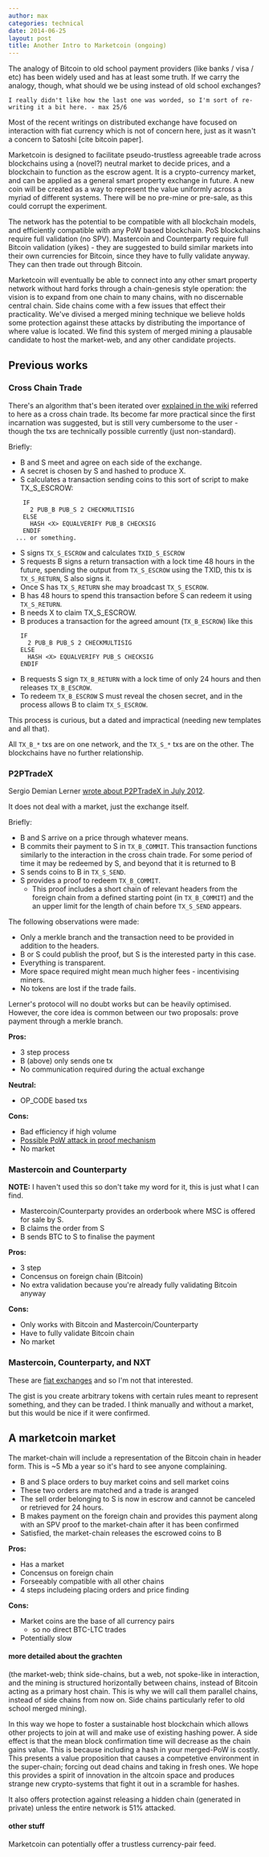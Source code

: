 ```yaml
---
author: max
categories: technical
date: 2014-06-25
layout: post
title: Another Intro to Marketcoin (ongoing)
---
```


The analogy of Bitcoin to old school payment providers (like banks / visa / etc) has been widely used and has at least some truth. If we carry the analogy, though, what should we be using instead of old school exchanges?

`I really didn't like how the last one was worded, so I'm sort of re-writing it a bit here. - max 25/6`

Most of the recent writings on distributed exchange have focused on interaction with fiat currency which is not of concern here, just as it wasn't a concern to Satoshi [cite bitcoin paper].

Marketcoin is designed to facilitate pseudo-trustless agreeable trade across blockchains using a (novel?) neutral market to decide prices, and a blockchain to function as the escrow agent. It is a crypto-currency market, and can be applied as a general smart property exchange in future. A new coin will be created as a way to represent the value uniformly across a myriad of different systems. There will be no pre-mine or pre-sale, as this could corrupt the experiment.

The network has the potential to be compatible with all blockchain models, and efficiently compatible with any PoW based blockchain. PoS blockchains require full validation (no SPV). Mastercoin and Counterparty require full Bitcoin validation (yikes) - they are suggested to build similar markets into their own currencies for Bitcoin, since they have to fully validate anyway. They can then trade out through Bitcoin.

Marketcoin will eventually be able to connect into any other smart property network without hard forks through a chain-genesis style operation: the vision is to expand from one chain to many chains, with no discernable central chain. Side chains come with a few issues that effect their practicality. We've divised a merged mining technique we believe holds some protection against these attacks by distributing the importance of where value is located. We find this system of merged mining a plausable candidate to host the market-web, and any other candidate projects.

## Previous works

### Cross Chain Trade

There's an algorithm that's been iterated over [explained in the wiki]() referred to here as a cross chain trade. Its become far more practical since the first incarnation was suggested, but is still very cumbersome to the user - though the txs are technically possible currently (just non-standard).

Briefly: 

* B and S meet and agree on each side of the exchange. 
* A secret is chosen by S and hashed to produce X.
* S calculates a transaction sending coins to this sort of script to make TX_S_ESCROW: 
```
    IF
      2 PUB_B PUB_S 2 CHECKMULTISIG
    ELSE
      HASH <X> EQUALVERIFY PUB_B CHECKSIG
    ENDIF
  ... or something.
```
* S signs `TX_S_ESCROW` and calculates `TXID_S_ESCROW`
* S requests B signs a return transaction with a lock time 48 hours in the future, spending the output from `TX_S_ESCROW` using the TXID, this tx is `TX_S_RETURN`, S also signs it.
* Once S has `TX_S_RETURN` she may broadcast `TX_S_ESCROW`.
* B has 48 hours to spend this transaction before S can redeem it using `TX_S_RETURN`.
* B needs X to claim TX_S_ESCROW.
* B produces a transaction for the agreed amount (`TX_B_ESCROW`) like this
    ```
    IF
      2 PUB_B PUB_S 2 CHECKMULTISIG
    ELSE
      HASH <X> EQUALVERIFY PUB_S CHECKSIG
    ENDIF
    ```
* B requests S sign `TX_B_RETURN` with a lock time of only 24 hours and then releases `TX_B_ESCROW`.
* To redeem `TX_B_ESCROW` S must reveal the chosen secret, and in the process allows B to claim `TX_S_ESCROW`.

This process is curious, but a dated and impractical (needing new templates and all that).

All `TX_B_*` txs are on one network, and the `TX_S_*` txs are on the other. The blockchains have no further relationship.

### P2PTradeX

Sergio Demian Lerner [wrote about P2PTradeX in July 2012](https://bitcointalk.org/index.php?topic=91843.0).

It does not deal with a market, just the exchange itself.

Briefly:

* B and S arrive on a price through whatever means.
* B commits their payment to S in `TX_B_COMMIT`. This transaction functions similarly to the interaction in the cross chain trade. For some period of time it may be redeemed by S, and beyond that it is returned to B
* S sends coins to B in `TX_S_SEND`.
* S provides a proof to redeem `TX_B_COMMIT`.
    * This proof includes a short chain of relevant headers from the foreign chain from a defined starting point (in `TX_B_COMMIT`) and the an upper limit for the length of chain before `TX_S_SEND` appears.

The following observations were made:

* Only a merkle branch and the transaction need to be provided in addition to the headers.
* B or S could publish the proof, but S is the interested party in this case.
* Everything is transparent.
* More space required might mean much higher fees - incentivising miners.
* No tokens are lost if the trade fails.

Lerner's protocol will no doubt works but can be heavily optimised. However, the core idea is common between our two proposals: prove payment through a merkle branch.

**Pros:**

* 3 step process
* B (above) only sends one tx
* No communication required during the actual exchange

**Neutral:**

* OP_CODE based txs

**Cons:**

* Bad efficiency if high volume
* [Possible PoW attack in proof mechanism](http://bitslog.wordpress.com/2013/12/11/p2ptradex-revisted/)
* No market

### Mastercoin and Counterparty

**NOTE:** I haven't used this so don't take my word for it, this is just what I can find.

* Mastercoin/Counterparty provides an orderbook where MSC is offered for sale by S.
* B claims the order from S
* B sends BTC to S to finalise the payment

**Pros:**

* 3 step
* Concensus on foreign chain (Bitcoin)
* No extra validation because you're already fully validating Bitcoin anyway

**Cons:**

* Only works with Bitcoin and Mastercoin/Counterparty
* Have to fully validate Bitcoin chain
* No market

### Mastercoin, Counterparty, and NXT

These are [fiat exchanges](https://xk.io/2013/12/factum-exchange.html) and so I'm not that interested.

The gist is you create arbitrary tokens with certain rules meant to represent something, and they can be traded. I think manually and without a market, but this would be nice if it were confirmed.

## A marketcoin market

The market-chain will include a representation of the Bitcoin chain in header form. This is ~5 Mb a year so it's hard to see anyone complaining.

* B and S place orders to buy market coins and sell market coins
* These two orders are matched and a trade is aranged
* The sell order belonging to S is now in escrow and cannot be canceled or retrieved for 24 hours.
* B makes payment on the foreign chain and provides this payment along with an SPV proof to the market-chain after it has been confirmed
* Satisfied, the market-chain releases the escrowed coins to B

**Pros:**

* Has a market
* Concensus on foreign chain
* Forseeably compatible with all other chains
* 4 steps includeing placing orders and price finding

**Cons:**

* Market coins are the base of all currency pairs
    * so no direct BTC-LTC trades
* Potentially slow

#### more detailed about the grachten

(the market-web; think side-chains, but a web, not spoke-like in interaction, and the mining is structured horizontally between chains, instead of Bitcoin acting as a primary host chain. This is why we will call them parallel chains, instead of side chains from now on. Side chains particularly refer to old school merged mining). 

In this way we hope to foster a sustainable host blockchain which allows other projects to join at will and make use of existing hashing power. A side effect is that the mean block confirmation time will decrease as the chain gains value. This is because including a hash in your merged-PoW is costly. This presents a value proposition that causes a competetive environment in the super-chain; forcing out dead chains and taking in fresh ones. We hope this provides a spirit of innovation in the altcoin space and produces strange new crypto-systems that fight it out in a scramble for hashes.

It also offers protection against releasing a hidden chain (generated in private) unless the entire network is 51% attacked.

#### other stuff

Marketcoin can potentially offer a trustless currency-pair feed.
